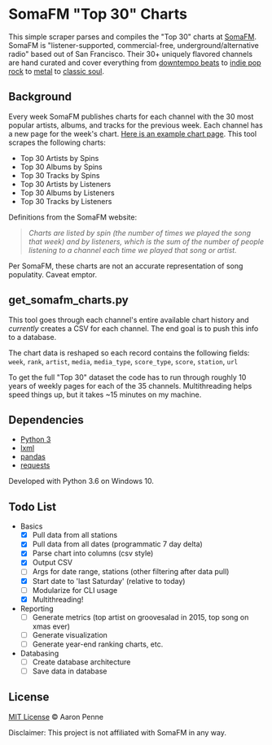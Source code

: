 SomaFM "Top 30" Charts
======================

This simple scraper parses and compiles the "Top 30" charts at [SomaFM](http://somafm.com/).  SomaFM is "listener-supported, commercial-free, underground/alternative radio" based out of San Francisco. Their 30+ uniquely flavored channels are hand curated and cover everything from [downtempo beats](https://somafm.com/player/#/now-playing/groovesalad) to [indie pop rock](https://somafm.com/player/#/now-playing/indiepop) to [metal](https://somafm.com/player/#/now-playing/metal) to [classic soul](https://somafm.com/player/#/now-playing/7soul). 

Background
----------
Every week SomaFM publishes charts for each channel with the 30 most popular artists, albums, and tracks for the previous week. Each channel has a new page for the week's chart. [Here is an example chart page](http://somafm.com/charts/groovesalad/groovesalad-30Dec17.html). This tool scrapes the following charts:
- Top 30 Artists by Spins
- Top 30 Albums by Spins
- Top 30 Tracks by Spins
- Top 30 Artists by Listeners
- Top 30 Albums by Listeners
- Top 30 Tracks by Listeners

Definitions from the SomaFM website: 
> *Charts are listed by spin (the number of times we played the song that week) and by listeners, which is the sum of the number of people listening to a channel each time we played that song or artist.*

Per SomaFM, these charts are not an accurate representation of song populatity. Caveat emptor.

get_somafm_charts.py
--------------------
This tool goes through each channel's entire available chart history and *currently* creates a CSV for each channel. The end goal is to push this info to a database.

The chart data is reshaped so each record contains the following fields:
`week`, `rank`, `artist`, `media`, `media_type`, `score_type`, `score`, `station`, `url`

To get the full "Top 30" dataset the code has to run through roughly 10 years of weekly pages for each of the 35 channels. Multithreading helps speed things up, but it takes ~15 minutes on my machine.

Dependencies
------------
- [Python 3](https://www.python.org/)
- [lxml](https://github.com/lxml/lxml)
- [pandas](https://github.com/pandas-dev/pandas)
- [requests](https://github.com/requests/requests)

Developed with Python 3.6 on Windows 10. 

Todo List
---------
- Basics
    - [x] Pull data from all stations
    - [x] Pull data from all dates (programmatic 7 day delta)
    - [x] Parse chart into columns (csv style)
    - [x] Output CSV
    - [ ] Args for date range, stations (other filtering after data pull)
    - [x] Start date to 'last Saturday' (relative to today)
    - [ ] Modularize for CLI usage
    - [x] Multithreading!
- Reporting
    - [ ] Generate metrics (top artist on groovesalad in 2015, top song on xmas ever)
    - [ ] Generate visualization
    - [ ] Generate year-end ranking charts, etc.
- Databasing
    - [ ] Create database architecture
    - [ ] Save data in database
        
License
-------
[MIT License](https://github.com/aaronpenne/somafm_charts/blob/master/LICENSE.md) © Aaron Penne

Disclaimer: This project is not affiliated with SomaFM in any way.
